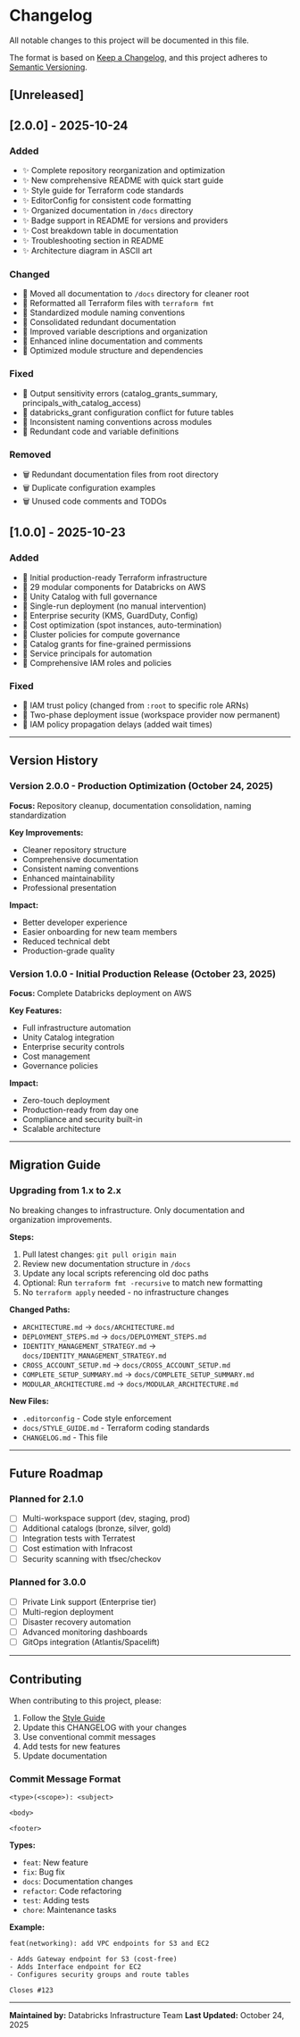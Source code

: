 # Changelog

All notable changes to this project will be documented in this file.

The format is based on [Keep a Changelog](https://keepachangelog.com/en/1.0.0/),
and this project adheres to [Semantic Versioning](https://semver.org/spec/v2.0.0.html).

## [Unreleased]

## [2.0.0] - 2025-10-24

### Added
- ✨ Complete repository reorganization and optimization
- ✨ New comprehensive README with quick start guide
- ✨ Style guide for Terraform code standards
- ✨ EditorConfig for consistent code formatting
- ✨ Organized documentation in `/docs` directory
- ✨ Badge support in README for versions and providers
- ✨ Cost breakdown table in documentation
- ✨ Troubleshooting section in README
- ✨ Architecture diagram in ASCII art

### Changed
- 🔧 Moved all documentation to `/docs` directory for cleaner root
- 🔧 Reformatted all Terraform files with `terraform fmt`
- 🔧 Standardized module naming conventions
- 🔧 Consolidated redundant documentation
- 🔧 Improved variable descriptions and organization
- 🔧 Enhanced inline documentation and comments
- 🔧 Optimized module structure and dependencies

### Fixed
- 🐛 Output sensitivity errors (catalog_grants_summary, principals_with_catalog_access)
- 🐛 databricks_grant configuration conflict for future tables
- 🐛 Inconsistent naming conventions across modules
- 🐛 Redundant code and variable definitions

### Removed
- 🗑️ Redundant documentation files from root directory
- 🗑️ Duplicate configuration examples
- 🗑️ Unused code comments and TODOs

## [1.0.0] - 2025-10-23

### Added
- 🎉 Initial production-ready Terraform infrastructure
- 🎉 29 modular components for Databricks on AWS
- 🎉 Unity Catalog with full governance
- 🎉 Single-run deployment (no manual intervention)
- 🎉 Enterprise security (KMS, GuardDuty, Config)
- 🎉 Cost optimization (spot instances, auto-termination)
- 🎉 Cluster policies for compute governance
- 🎉 Catalog grants for fine-grained permissions
- 🎉 Service principals for automation
- 🎉 Comprehensive IAM roles and policies

### Fixed
- 🐛 IAM trust policy (changed from `:root` to specific role ARNs)
- 🐛 Two-phase deployment issue (workspace provider now permanent)
- 🐛 IAM policy propagation delays (added wait times)

---

## Version History

### Version 2.0.0 - Production Optimization (October 24, 2025)
**Focus:** Repository cleanup, documentation consolidation, naming standardization

**Key Improvements:**
- Cleaner repository structure
- Comprehensive documentation
- Consistent naming conventions
- Enhanced maintainability
- Professional presentation

**Impact:**
- Better developer experience
- Easier onboarding for new team members
- Reduced technical debt
- Production-grade quality

### Version 1.0.0 - Initial Production Release (October 23, 2025)
**Focus:** Complete Databricks deployment on AWS

**Key Features:**
- Full infrastructure automation
- Unity Catalog integration
- Enterprise security controls
- Cost management
- Governance policies

**Impact:**
- Zero-touch deployment
- Production-ready from day one
- Compliance and security built-in
- Scalable architecture

---

## Migration Guide

### Upgrading from 1.x to 2.x

No breaking changes to infrastructure. Only documentation and organization improvements.

**Steps:**
1. Pull latest changes: `git pull origin main`
2. Review new documentation structure in `/docs`
3. Update any local scripts referencing old doc paths
4. Optional: Run `terraform fmt -recursive` to match new formatting
5. No `terraform apply` needed - no infrastructure changes

**Changed Paths:**
- `ARCHITECTURE.md` → `docs/ARCHITECTURE.md`
- `DEPLOYMENT_STEPS.md` → `docs/DEPLOYMENT_STEPS.md`
- `IDENTITY_MANAGEMENT_STRATEGY.md` → `docs/IDENTITY_MANAGEMENT_STRATEGY.md`
- `CROSS_ACCOUNT_SETUP.md` → `docs/CROSS_ACCOUNT_SETUP.md`
- `COMPLETE_SETUP_SUMMARY.md` → `docs/COMPLETE_SETUP_SUMMARY.md`
- `MODULAR_ARCHITECTURE.md` → `docs/MODULAR_ARCHITECTURE.md`

**New Files:**
- `.editorconfig` - Code style enforcement
- `docs/STYLE_GUIDE.md` - Terraform coding standards
- `CHANGELOG.md` - This file

---

## Future Roadmap

### Planned for 2.1.0
- [ ] Multi-workspace support (dev, staging, prod)
- [ ] Additional catalogs (bronze, silver, gold)
- [ ] Integration tests with Terratest
- [ ] Cost estimation with Infracost
- [ ] Security scanning with tfsec/checkov

### Planned for 3.0.0
- [ ] Private Link support (Enterprise tier)
- [ ] Multi-region deployment
- [ ] Disaster recovery automation
- [ ] Advanced monitoring dashboards
- [ ] GitOps integration (Atlantis/Spacelift)

---

## Contributing

When contributing to this project, please:

1. Follow the [Style Guide](docs/STYLE_GUIDE.md)
2. Update this CHANGELOG with your changes
3. Use conventional commit messages
4. Add tests for new features
5. Update documentation

### Commit Message Format

```
<type>(<scope>): <subject>

<body>

<footer>
```

**Types:**
- `feat`: New feature
- `fix`: Bug fix
- `docs`: Documentation changes
- `refactor`: Code refactoring
- `test`: Adding tests
- `chore`: Maintenance tasks

**Example:**
```
feat(networking): add VPC endpoints for S3 and EC2

- Adds Gateway endpoint for S3 (cost-free)
- Adds Interface endpoint for EC2
- Configures security groups and route tables

Closes #123
```

---

**Maintained by:** Databricks Infrastructure Team
**Last Updated:** October 24, 2025
